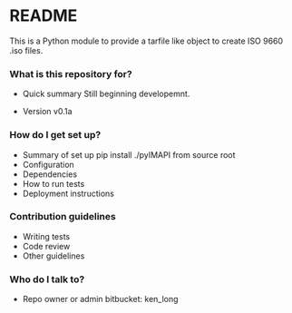 # README #

This is a Python module to provide a tarfile like object to create ISO 9660 .iso files.

### What is this repository for? ###

* Quick summary
Still beginning developemnt.

* Version
v0.1a

### How do I get set up? ###

* Summary of set up
pip install ./pyIMAPI from source root
* Configuration
* Dependencies
* How to run tests
* Deployment instructions

### Contribution guidelines ###

* Writing tests
* Code review
* Other guidelines

### Who do I talk to? ###

* Repo owner or admin
bitbucket: ken_long